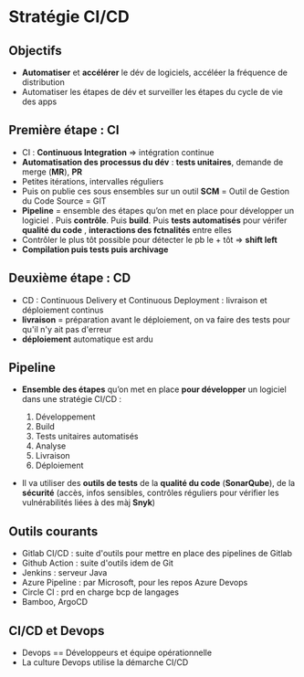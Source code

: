# Stratégie CI/CD

## Objectifs
- **Automatiser** et **accélérer** le dév de logiciels, accéléer la fréquence de distribution
- Automatiser les étapes de dév et surveiller les étapes du cycle de vie des apps

## Première étape : CI
- CI : **Continuous Integration** => intégration continue
- **Automatisation des processus du dév** : **tests unitaires**, demande de merge (**MR**), **PR**
- Petites itérations, intervalles réguliers
- Puis on publie ces sous ensembles sur un outil **SCM** = Outil de Gestion du Code Source = GIT
- **Pipeline** = ensemble des étapes qu’on met en place pour développer un logiciel . Puis **contrôle**. Puis **build**. Puis **tests automatisés** pour vérifer **qualité du code** , **interactions des fctnalités** entre elles
- Contrôler le plus tôt possible pour détecter le pb le + tôt => **shift left**
- **Compilation puis tests puis archivage**

## Deuxième étape : CD 
- CD : Continuous Delivery et Continuous Deployment : livraison et déploiement continus
- **livraison** = préparation avant le déploiement, on va faire des tests pour qu'il n'y ait pas d'erreur
- **déploiement** automatique est ardu

## Pipeline

- **Ensemble des étapes** qu’on met en place **pour développer** un logiciel dans une stratégie CI/CD :

    1. Développement 
    2. Build 
    3. Tests unitaires automatisés 
    4. Analyse
    5. Livraison
    6. Déploiement

- Il va utiliser des **outils de tests** de la **qualité du code** (**SonarQube**), de la **sécurité** (accès, infos sensibles, contrôles réguliers pour vérifier les vulnérabilités liées à des màj **Snyk**)

## Outils courants

- Gitlab CI/CD : suite d'outils pour mettre en place des pipelines de Gitlab
- Github Action : suite d'outils idem de Git
- Jenkins : serveur Java
- Azure Pipeline : par Microsoft, pour les repos Azure Devops
- Circle CI : prd en charge bcp de langages
- Bamboo, ArgoCD 

## CI/CD et Devops
- Devops == Développeurs et équipe opérationnelle
- La culture Devops utilise la démarche CI/CD
